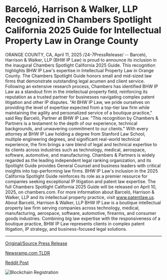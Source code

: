 # Barceló, Harrison & Walker, LLP Recognized in Chambers Spotlight California 2025 Guide for Intellectual Property Law in Orange County

ORANGE COUNTY, CA, April 11, 2025 /24-7PressRelease/ -- Barceló, Harrison & Walker, LLP (BHW IP Law) is proud to announce its inclusion in the inaugural Chambers Spotlight California 2025 Guide. This recognition highlights BHW IP Law's expertise in Intellectual Property Law in Orange County.   The Chambers Spotlight Guide honors small and mid-sized law firms that demonstrate outstanding legal acumen and client service. Following an extensive research process, Chambers has identified BHW IP Law as a standout firm in the intellectual property field, reinforcing its reputation as a trusted partner for businesses navigating complex patent litigation and other IP disputes.   "At BHW IP Law, we pride ourselves on providing the level of expertise expected from a top-tier law firm while maintaining the agility and personalized service of a boutique practice," said Rey Barceló, Partner at BHW IP Law. "This recognition by Chambers & Partners is a testament to the depth of our experience, technical backgrounds, and unwavering commitment to our clients."   With every attorney at BHW IP Law holding a degree from Stanford Law School, multiple engineering degrees, and significant real-world technical experience, the firm brings a rare blend of legal and technical expertise to its clients across industries such as technology, medical, aerospace, software, automotive, and manufacturing.   Chambers & Partners is widely regarded as the leading independent legal ranking organization, and its Spotlight Guide provides General Counsel and business leaders with critical insights into top-performing law firms. BHW IP Law's inclusion in the 2025 California Spotlight Guide reinforces its role as a premier resource for companies seeking exceptional IP litigation and patent law expertise.   The full Chambers Spotlight California 2025 Guide will be released on April 10, 2025, on chambers.com.   For more information about Barceló, Harrison & Walker, LLP and its intellectual property practice, visit www.patentlaw.us.   About Barceló, Harrison & Walker, LLP  BHW IP Law is a boutique intellectual property law firm serving companies across technology, medical, manufacturing, aerospace, software, automotive, firearms, and consumer goods industries. Combining big law expertise with the responsiveness of a boutique practice, BHW IP Law represents clients in complex patent litigation, IP strategy, and business-focused legal solutions. 

---

[Original/Source Press Release](https://www.24-7pressrelease.com/press-release/521669/barcel%C3%B3-harrison-walker-llp-recognized-in-chambers-spotlight-california-2025-guide-for-intellectual-property-law-in-orange-county)
                    

[Newsramp.com TLDR](https://newsramp.com/curated-news/bhw-ip-law-recognized-in-chambers-spotlight-california-2025-guide-for-intellectual-property-excellence/fb09fa4e1fdb60edf85d8029c46e642c) 

 



[Reddit Post](https://www.reddit.com/r/technology_press/comments/1jwk17d/bhw_ip_law_recognized_in_chambers_spotlight/) 



![Blockchain Registration](https://cdn.newsramp.app/24-7PressRelease/qrcode/254/11/roam9jly.webp)